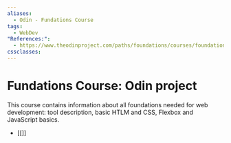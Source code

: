 ```yaml
---
aliases:
  - Odin - Fundations Course
tags:
  - WebDev
"References:":
  - https://www.theodinproject.com/paths/foundations/courses/foundations
cssclasses:
---
```

# Fundations Course: Odin project
This course contains information about all foundations needed for web development: tool description, basic HTLM and CSS, Flexbox and JavaScript basics.

+ [[]]
